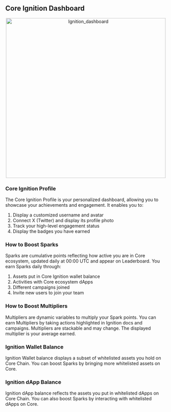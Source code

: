 ## Core Ignition Dashboard
<p align="center">
  <img width="500" alt="Ignition_dashboard" src="https://github.com/user-attachments/assets/2cf8b2fa-89da-49f2-b9ac-982636095dfa">
</p>

### Core Ignition Profile  ###
The Core Ignition Profile is your personalized dashboard, allowing you to showcase your achievements and engagement. It enables you to:
1. Display a customized username and avatar
2. Connect X (Twitter) and display its profile photo
3. Track your high-level engagement status
4. Display the badges you have earned

### How to Boost Sparks ###
Sparks are cumulative points reflecting how active you are in Core ecosystem, updated daily at 00:00 UTC and appear on Leaderboard. You earn Sparks daily through:
1. Assets put in Core Ignition wallet balance
2. Activities with Core ecosystem dApps
3. Different campaigns joined
4. Invite new users to join your team

### How to Boost Multipliers ###
Multipliers are dynamic variables to multiply your Spark points. You can earn Multipliers by taking actions highlighted in Ignition docs and campaigns. Multipliers are stackable and may change. The displayed multiplier is your average earned.

### Ignition Wallet Balance ###
Ignition Wallet balance displays a subset of whitelisted assets you hold on Core Chain. You can boost Sparks by bringing more whitelisted assets on Core.

### Ignition dApp Balance ###
Ignition dApp balance reflects the assets you put in whitelisted dApps on Core Chain. You can also boost Sparks by interacting with whitelisted dApps on Core.
